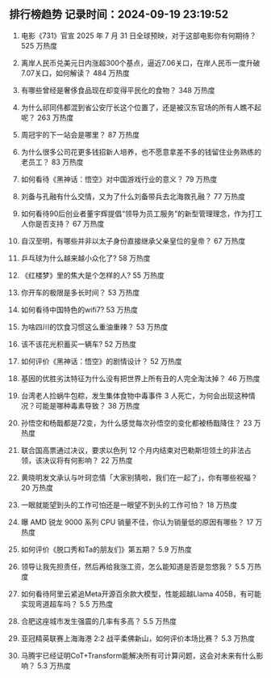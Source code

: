 
## 排行榜趋势 记录时间：2024-09-19 23:19:52
  
  1. 电影《731》官宣 2025 年 7 月 31 日全球预映，对于这部电影你有何期待？ 525 万热度
    
  2. 离岸人民币兑美元日内涨超300个基点，逼近7.06关口，在岸人民币一度升破7.07关口，如何解读？ 484 万热度
    
  3. 有哪些曾经是奢侈食品现在却变得平民化的食物？ 348 万热度
    
  4. 为什么祁同伟都混到省公安厅长这个位置了，还是被汉东官场的所有人瞧不起呢？ 263 万热度
    
  5. 周冠宇的下一站会是哪里？ 87 万热度
    
  6. 为什么很多公司花更多钱招新人培养，也不愿意拿差不多的钱留住业务熟练的老员工？ 83 万热度
    
  7. 如何看待《黑神话：悟空》对中国游戏行业的意义？ 79 万热度
    
  8. 刘备与孔融有什么交情，又为了什么刘备带兵去北海救孔融？ 77 万热度
    
  9. 如何看待90后创业者董宇辉提倡“领导为员工服务”的新型管理理念，作为打工人你是否支持？ 67 万热度
    
  10. 自汉至明，有哪些并非以太子身份直接继承父亲皇位的皇帝？ 67 万热度
    
  11. 乒乓球为什么越来越小众化了? 58 万热度
    
  12. 《红楼梦》里的焦大是个怎样的人? 55 万热度
    
  13. 你开车的极限是多长时间？ 53 万热度
    
  14. 如何看待中国特色的wifi7? 53 万热度
    
  15. 为啥四川的饮食习惯这么重油重辣？ 53 万热度
    
  16. 该不该花光积蓄买一辆车? 52 万热度
    
  17. 如何评价《黑神话：悟空》的剧情设计？ 52 万热度
    
  18. 基因的优胜劣汰特征为什么没有把世界上所有丑的人完全淘汰掉？ 46 万热度
    
  19. 台湾老人捡蜗牛包粽，发生集体食物中毒事件 3 人死亡，为何会出现这种情况？可能是哪种毒素导致？ 38 万热度
    
  20. 孙悟空和杨戬都是72变，为什么感觉每次孙悟空的变化都被杨戬降住？ 23 万热度
    
  21. 联合国高票通过决议，要求以色列 12 个月内结束对巴勒斯坦领土的非法占领，该决议将有何影响？ 22 万热度
    
  22. 黄晓明发文承认与叶珂恋情「大家别猜啦，我们在一起了」，你有哪些祝福？ 20 万热度
    
  23. 一眼就能望到头的工作可怕还是一眼望不到头的工作可怕？ 18 万热度
    
  24. 曝 AMD 锐龙 9000 系列 CPU 销量不佳，你认为销量低的原因有哪些？ 17 万热度
    
  25. 如何评价《脱口秀和Ta的朋友们》第五期？ 5.9 万热度
    
  26. 领导让我先担责任，然后再给我涨工资，怎么能知道是否是忽悠我？ 5.5 万热度
    
  27. 如何看待阿里云紧追Meta开源百余款大模型，性能超越Llama 405B，有可能实现弯道超车吗？ 5.5 万热度
    
  28. 合肥这座城市发生强震的几率有多高？ 5.5 万热度
    
  29. 亚冠精英联赛上海海港 2:2 战平柔佛新山，如何评价本场比赛？ 5.3 万热度
    
  30. 马腾宇已经证明CoT+Transform能解决所有可计算问题，这会对未来有什么影响？ 5.3 万热度
    
